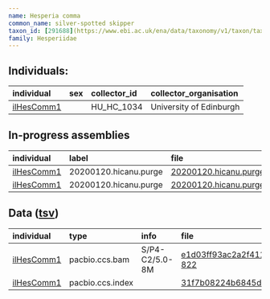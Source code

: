 ```yaml
---
name: Hesperia comma
common_name: silver-spotted skipper
taxon_id: [291688](https://www.ebi.ac.uk/ena/data/taxonomy/v1/taxon/tax-id/291688)order: Lepidoptera
family: Hesperiidae
---
```


## Individuals:

| individual | sex | collector_id | collector_organisation |
| :--------- | :-: | :----------- | :--------------------- |
| [ilHesComm1](ilHesComm1.md) |  | HU_HC_1034 | University of Edinburgh |

## In-progress assemblies

| individual | label | file |
| :--------- | :---- | :--- |
| [ilHesComm1](ilHesComm1.md) | 20200120.hicanu.purge | [20200120.hicanu.purge.prim.fasta.gz](https://darwin.cog.sanger.ac.uk/insects/Hesperia_comma/ilHesComm1/assemblies/working/20200120.hicanu.purge/20200120.hicanu.purge.prim.fasta.gz) |
| [ilHesComm1](ilHesComm1.md) | 20200120.hicanu.purge | [20200120.hicanu.purge.htig.fasta.gz](https://darwin.cog.sanger.ac.uk/insects/Hesperia_comma/ilHesComm1/assemblies/working/20200120.hicanu.purge/20200120.hicanu.purge.htig.fasta.gz) |

## Data ([tsv](Hesperia_comma_data.tsv))

| individual | type | info | file |
| :--------- | :--- | :--- | :--- |
| [ilHesComm1](ilHesComm1.md) | pacbio.ccs.bam | S/P4-C2/5.0-8M | [e1d03ff93ac2a2f411d14afe30a4cd19-822](https://darwin.cog.sanger.ac.uk/insects/Hesperia_comma/ilHesComm1/genomic_data/pacbio/m64094_191208_181647.ccs.bam) |
| [ilHesComm1](ilHesComm1.md) | pacbio.ccs.index |  | [31f7b08224b6845d01cc5cddc9e61c55](https://darwin.cog.sanger.ac.uk/insects/Hesperia_comma/ilHesComm1/genomic_data/pacbio/m64094_191208_181647.ccs.bam.pbi) |
